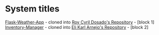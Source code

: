 # System titles

[Flask-Weather-App](https://github.com/jkaethee/Flask-Weather-App) - cloned into [Roy Cyril Dosado's Repository](https://github.com/rcdosado/Flask-Weather-App) - [block 1]
[Inventory-Manager](https://github.com/marination/Inventory-Manager.git0) - cloned into [Eli Karl Arnejo's Repository](https://github.com/ihlay/Inventory-Manager.git) - [block 2]
